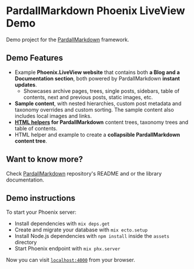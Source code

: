 # PardallMarkdown Phoenix LiveView Demo

Demo project for the [PardallMarkdown](https://github.com/alfredbaudisch/pardall_markdown) framework. 

## Demo Features
- Example **Phoenix.LiveView website** that contains both **a Blog and a Documentation section**, both powered by PardallMarkdown **instant updates**.
    - Showcases archive pages, trees, single posts, sidebars, table of contents, next and previous posts, static images, etc.
- **Sample content**, with nested hierarchies, custom post metadata and taxonomy overrides and custom sorting. The sample content also includes local images and links.
- **[HTML helpers](./lib/pardall_markdown_web/views/pardall_markdown_helpers.ex) for PardallMarkdown** content trees, taxonomy trees and table of contents.
- HTML helper and example to create a **collapsible PardallMarkdown content tree**.

## Want to know more?
Check [PardallMarkdown](https://github.com/alfredbaudisch/pardall_markdown) repository's README and or the library documentation.

## Demo instructions
To start your Phoenix server:

- Install dependencies with `mix deps.get`
- Create and migrate your database with `mix ecto.setup`
- Install Node.js dependencies with `npm install` inside the `assets` directory
- Start Phoenix endpoint with `mix phx.server`

Now you can visit [`localhost:4000`](http://localhost:4000) from your browser.